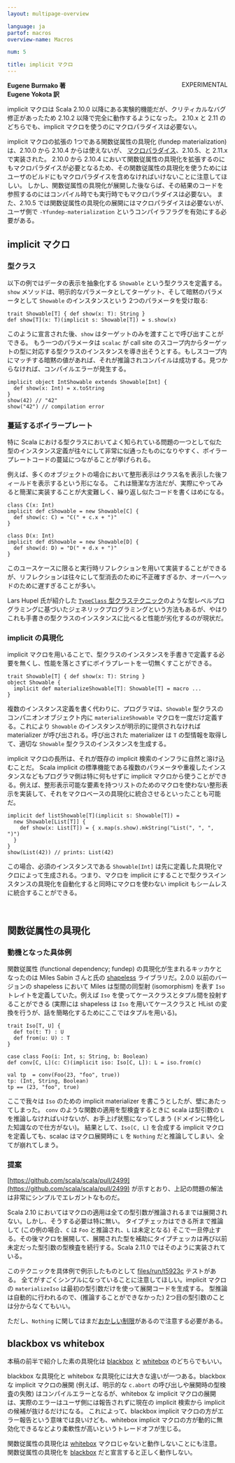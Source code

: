 ```yaml
---
layout: multipage-overview

language: ja
partof: macros
overview-name: Macros

num: 5

title: implicit マクロ
---
```

<span class="tag" style="float: right;">EXPERIMENTAL</span>

**Eugene Burmako 著**<br>
**Eugene Yokota 訳**

implicit マクロは Scala 2.10.0 以降にある実験的機能だが、クリティカルなバグ修正があったため 2.10.2 以降で完全に動作するようになった。
2.10.x と 2.11 のどちらでも、implicit マクロを使うのにマクロパラダイスは必要ない。

implicit マクロの拡張の 1つである関数従属性の具現化 (fundep materialization) は、2.10.0 から 2.10.4 からは使えないが、
[マクロパラダイス](/ja/overviews/macros/paradise.html)、2.10.5、と 2.11.x で実装された。
2.10.0 から 2.10.4 において関数従属性の具現化を拡張するのにもマクロパラダイスが必要となるため、その関数従属性の具現化を使うためにはユーザのビルドにもマクロパラダイスを含めなければいけないことに注意してほしい。
しかし、関数従属性の具現化が展開した後ならば、その結果のコードを参照するのにはコンパイル時でも実行時でもマクロパラダイスは必要ない。
また、2.10.5 では関数従属性の具現化の展開にはマクロパラダイスは必要ないが、ユーザ側で <code>-Yfundep-materialization</code> というコンパイラフラグを有効にする必要がある。

## implicit マクロ

### 型クラス

以下の例ではデータの表示を抽象化する `Showable` という型クラスを定義する。
`show` メソッドは、明示的なパラメータとしてターゲット、そして暗黙のパラメータとして `Showable` のインスタンスという 2つのパラメータを受け取る:

    trait Showable[T] { def show(x: T): String }
    def show[T](x: T)(implicit s: Showable[T]) = s.show(x)

このように宣言された後、`show` はターゲットのみを渡すことで呼び出すことができる。
もう一つのパラメータは `scalac` が call site のスコープ内からターゲットの型に対応する型クラスのインスタンスを導き出そうとする。もしスコープ内にマッチする暗黙の値があれば、それが推論されコンパイルは成功する。見つからなければ、コンパイルエラーが発生する。

    implicit object IntShowable extends Showable[Int] {
      def show(x: Int) = x.toString
    }
    show(42) // "42"
    show("42") // compilation error

### 蔓延するボイラープレート

特に Scala における型クラスにおいてよく知られている問題の一つとして似た型のインスタンス定義が往々にして非常に似通ったものになりやすく、ボイラープレートコードの蔓延につながることが挙げられる。

例えば、多くのオブジェクトの場合において整形表示はクラス名を表示した後フィールドを表示するという形になる。
これは簡潔な方法だが、実際にやってみると簡潔に実装することが大変難しく、繰り返し似たコードを書くはめになる。

    class C(x: Int)
    implicit def cShowable = new Showable[C] {
      def show(c: C) = "C(" + c.x + ")"
    }

    class D(x: Int)
    implicit def dShowable = new Showable[D] {
      def show(d: D) = "D(" + d.x + ")"
    }

このユースケースに限ると実行時リフレクションを用いて実装することができるが、リフレクションは往々にして型消去のために不正確すぎるか、オーバーヘッドのために遅すぎることが多い。

Lars Hupel 氏が紹介した [`TypeClass` 型クラステクニック](http://typelevel.org/blog/2013/06/24/deriving-instances-1.html)のような型レベルプログラミングに基づいたジェネリックプログラミングという方法もあるが、やはりこれも手書きの型クラスのインスタンスに比べると性能が劣化するのが現状だ。

### implicit の具現化

implicit マクロを用いることで、型クラスのインスタンスを手書きで定義する必要を無くし、性能を落とさずにボイラプレートを一切無くすことができる。

    trait Showable[T] { def show(x: T): String }
    object Showable {
      implicit def materializeShowable[T]: Showable[T] = macro ...
    }

複数のインスタンス定義を書く代わりに、プログラマは、`Showable` 型クラスのコンパニオンオブジェクト内に `materializeShowable` マクロを一度だけ定義する。これにより `Showable` のインスタンスが明示的に提供されなければ materializer が呼び出される。呼び出された materializer は `T` の型情報を取得して、適切な `Showable` 型クラスのインスタンスを生成する。

implicit マクロの長所は、それが既存の implicit 検索のインフラに自然と溶け込むことだ。
Scala implicit の標準機能である複数のパラメータや重複したインスタンスなどもプログラマ側は特に何もせずに implicit マクロから使うことができる。例えば、整形表示可能な要素を持つリストのためのマクロを使わない整形表示を実装して、それをマクロベースの具現化に統合させるといったことも可能だ。

    implicit def listShowable[T](implicit s: Showable[T]) =
      new Showable[List[T]] {
        def show(x: List[T]) = { x.map(s.show).mkString("List(", ", ", ")")
      }
    }
    show(List(42)) // prints: List(42)

この場合、必須のインスタンスである `Showable[Int]` は先に定義した具現化マクロによって生成される。つまり、マクロを implicit にすることで型クラスインスタンスの具現化を自動化すると同時にマクロを使わない implicit もシームレスに統合することができる。

<a name="fundep_materialization">&nbsp;</a>

## 関数従属性の具現化

### 動機となった具体例

関数従属性 (functional dependency; fundep) の具現化が生まれるキッカケとなったのは Miles Sabin さんと氏の [shapeless](https://github.com/milessabin/shapeless) ライブラリだ。2.0.0 以前のバージョンの shapeless において Miles は型間の同型射 (isomorphism) を表す `Iso` トレイトを定義していた。例えば `Iso` を使ってケースクラスとタプル間を投射することができる (実際には shapeless は `Iso` を用いてケースクラスと HList の変換を行うが、話を簡略化するためにここではタプルを用いる)。

    trait Iso[T, U] {
      def to(t: T) : U
      def from(u: U) : T
    }

    case class Foo(i: Int, s: String, b: Boolean)
    def conv[C, L](c: C)(implicit iso: Iso[C, L]): L = iso.from(c)

    val tp  = conv(Foo(23, "foo", true))
    tp: (Int, String, Boolean)
    tp == (23, "foo", true)

ここで我々は `Iso` のための implicit materializer を書こうとしたが、壁にあたってしまった。
`conv` のような関数の適用を型検査するときに scala は型引数の `L` を推論しなければいけないが、お手上げ状態になってしまう (ドメインに特化した知識なので仕方がない)。
結果として、`Iso[C, L]` を合成する implicit マクロを定義しても、scalac はマクロ展開時に `L` を `Nothing` だと推論してしまい、全てが崩れてしまう。

### 提案

[https://github.com/scala/scala/pull/2499](https://github.com/scala/scala/pull/2499) が示すとおり、上記の問題の解法は非常にシンプルでエレガントなものだ。

Scala 2.10 においてはマクロの適用は全ての型引数が推論されるまでは展開されない。しかし、そうする必要は特に無い。
タイプチェッカはできる所まで推論して (この例の場合、`C` は `Foo` と推論され、`L` は未定となる) そこで一旦停止する。その後マクロを展開して、展開された型を補助にタイプチェッカは再び以前未定だった型引数の型検査を続行する。Scala 2.11.0 ではそのように実装されている。

このテクニックを具体例で例示したものとして [files/run/t5923c](https://github.com/scala/scala/tree/7b890f71ecd0d28c1a1b81b7abfe8e0c11bfeb71/test/files/run/t5923c) テストがある。
全てがすごくシンプルになっていることに注意してほしい。implicit マクロの `materializeIso` は最初の型引数だけを使って展開コードを生成する。
型推論は自動的に行われるので、(推論することができなかった) 2つ目の型引数のことは分からなくてもいい。

ただし、`Nothing` に関してはまだ[おかしい制限](https://github.com/scala/scala/blob/7b890f71ecd0d28c1a1b81b7abfe8e0c11bfeb71/test/files/run/t5923a/Macros_1.scala)があるので注意する必要がある。

## blackbox vs whitebox

本稿の前半で紹介した素の具現化は [blackbox](/ja/overviews/macros/blackbox-whitebox.html) と [whitebox](/ja/overviews/macros/blackbox-whitebox.html) のどちらでもいい。

blackbox な具現化と whitebox な具現化には大きな違いが一つある。blackbox な implicit マクロの展開 (例えば、明示的な `c.abort` の呼び出しや展開時の型検査の失敗)
はコンパイルエラーとなるが、whitebox な implicit マクロの展開は、実際のエラーはユーザ側には報告されずに現在の implicit 検索から implicit の候補が抜けるだけになる。
これによって、blackbox implicit マクロの方がエラー報告という意味では良いけども、whitebox implicit マクロの方が動的に無効化できるなどより柔軟性が高いというトレードオフが生じる。

関数従属性の具現化は [whitebox](/ja/overviews/macros/blackbox-whitebox.html) マクロじゃないと動作しないことにも注意。
関数従属性の具現化を [blackbox](/ja/overviews/macros/blackbox-whitebox.html) だと宣言すると正しく動作しない。
